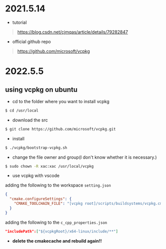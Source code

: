 # 2021.5.14

- tutorial

> https://blog.csdn.net/cjmqas/article/details/79282847

- official github repo

> https://github.com/microsoft/vcpkg

# 2022.5.5

## using vcpkg on ubuntu

- cd to the folder where you want to install vcpkg

```bash
$ cd /usr/local
```

- download the src

```bash
$ git clone https://github.com/microsoft/vcpkg.git
```

- install

```bash
$ ./vcpkg/bootstrap-vcpkg.sh
```

- change the file owner and group(I don't know whether it is necessary.)

```bash
$ sudo chown -R xac:xac /usr/local/vcpkg
```

- use vcpkg with vscode

adding the following to the workspace `setting.json`

```json
{
  "cmake.configureSettings": {
    "CMAKE_TOOLCHAIN_FILE": "[vcpkg root]/scripts/buildsystems/vcpkg.cmake"
  }
}
```

adding the following to the `c_cpp_properties.json`

```json
"includePath":["${vcpkgRoot}/x64-linux/include/**"]
```

- **delete the cmakecache and rebuild again!!**